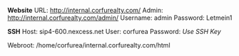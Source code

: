 **Website**
URL: http://internal.corfurealty.com/
Admin: http://internal.corfurealty.com/admin/
Username: admin
Password: Letmein1

**SSH**
Host: sip4-600.nexcess.net
User: corfurea
Password: _Use SSH Key_

Webroot: /home/corfurea/internal.corfurealty.com/html